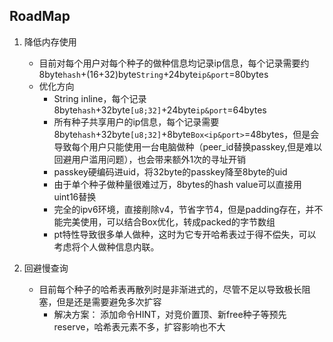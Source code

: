 ## RoadMap
1. 降低内存使用
    - 目前对每个用户对每个种子的做种信息均记录ip信息，每个记录需要约8byte`hash`+(16+32)byte`String`+24byte`ip&port`=80bytes
    - 优化方向
        - String inline，每个记录8byte`hash`+32byte`[u8;32]`+24byte`ip&port`=64bytes
        - 所有种子共享用户的ip信息，每个记录需要8byte`hash`+32byte`[u8;32]`+8byte`Box<ip&port>`=48bytes，但是会导致每个用户只能使用一台电脑做种（peer_id替换passkey,但是难以回避用户滥用问题），也会带来额外1次的寻址开销
        - passkey硬编码进uid，将32byte的passkey降至8byte的uid
        - 由于单个种子做种量很难过万，8bytes的hash value可以直接用uint16替换
        - 完全的ipv6环境，直接削除v4，节省字节4，但是padding存在，并不能完美使用，可以结合Box优化，转成packed的字节数组
        - pt特性导致很多单人做种，这时为它专开哈希表过于得不偿失，可以考虑将个人做种信息内联。

2. 回避慢查询
    - 目前每个种子的哈希表再散列时是非渐进式的，尽管不足以导致极长阻塞，但是还是需要避免多次扩容
        - 解决方案： 添加命令HINT，对竞价置顶、新free种子等预先reserve，哈希表元素不多，扩容影响也不大
